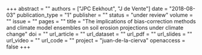 +++
abstract = ""
authors = ["JPC Eekhout", "J de Vente"]
date = "2018-08-03"
publication_type = "1"
publisher = ""
status = "under review"
volume = ""
issue = ""
pages = ""
title = "The implications of bias-correction methods and climate model ensembles on soil erosion projections under climate change"
doi = ""
url_article = ""
url_dataset = ""
url_pdf = ""
url_slides = ""
url_video = ""
url_code = ""
project = "juan-de-la-cierva"
openaccess = false
+++